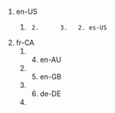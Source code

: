   1. en-US
     1.      2.      3.   2. es-US
  3. fr-CA
     1.   4. en-AU
     1.   5. en-GB
     1.   6. de-DE
     1. 

